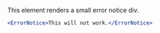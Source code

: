 This element renders a small error notice div.

```jsx
<ErrorNotice>This will not work.</ErrorNotice>
```

